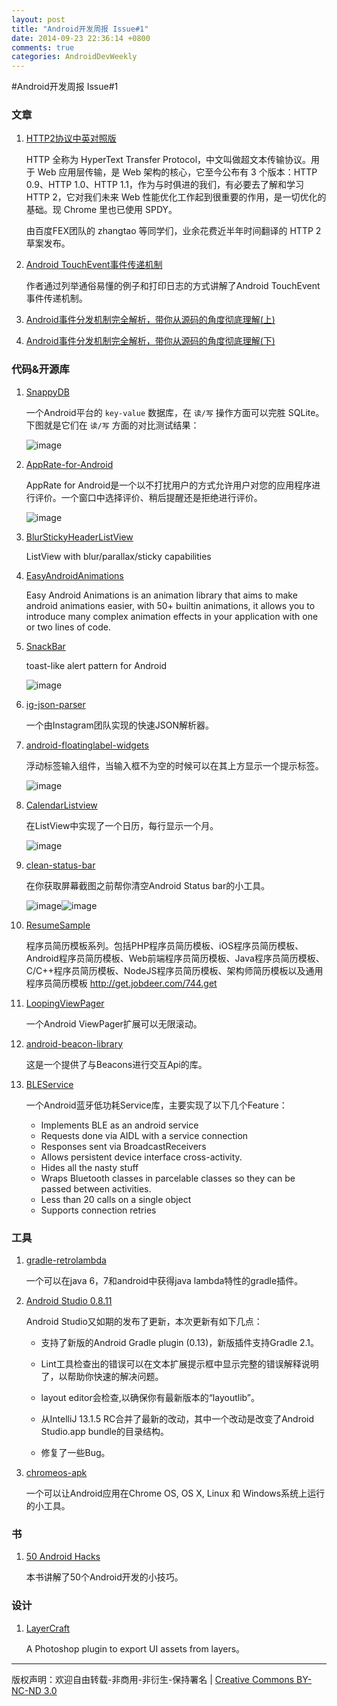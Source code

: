 ```yaml
---
layout: post
title: "Android开发周报 Issue#1"
date: 2014-09-23 22:36:14 +0800
comments: true
categories: AndroidDevWeekly
---
```


#Android开发周报 Issue#1


### 文章

1. [HTTP2协议中英对照版](https://github.com/fex-team/http2-spec/blob/master/HTTP2中英对照版(06-29).md)

	HTTP 全称为 HyperText Transfer Protocol，中文叫做超文本传输协议。用于 Web 应用层传输，是 Web 架构的核心，它至今公布有 3 个版本：HTTP 0.9、HTTP 1.0、HTTP 1.1，作为与时俱进的我们，有必要去了解和学习 HTTP 2，它对我们未来 Web 性能优化工作起到很重要的作用，是一切优化的基础。现 Chrome 里也已使用 SPDY。
	
	由百度FEX团队的 zhangtao 等同学们，业余花费近半年时间翻译的 HTTP 2 草案发布。
	
2. [Android TouchEvent事件传递机制](http://blog.csdn.net/morgan_xww/article/details/9372285#comments)
	
	作者通过列举通俗易懂的例子和打印日志的方式讲解了Android TouchEvent事件传递机制。		
3. [Android事件分发机制完全解析，带你从源码的角度彻底理解(上)](http://blog.csdn.net/guolin_blog/article/details/9097463)	

4. [Android事件分发机制完全解析，带你从源码的角度彻底理解(下)](http://blog.csdn.net/loongggdroid/article/details/19118475)


### 代码&开源库

1. [SnappyDB](https://github.com/nhachicha/SnappyDB)

	一个Android平台的 `key-value` 数据库，在 `读/写` 操作方面可以完胜 SQLite。 下图就是它们在 `读/写` 方面的对比测试结果：

	![image](https://camo.githubusercontent.com/0f6193a1f84aa8a77d07ac18d3566b87bc89999b/687474703a2f2f736e6170707964622e636f6d2f696d672f62656e63686d61726b5f73716c6974655f776974685f7472616e73616374696f6e2e706e67)

2. [AppRate-for-Android](https://github.com/kikoso/AppRate-for-Android) 

	AppRate for Android是一个以不打扰用户的方式允许用户对您的应用程序进行评价。一个窗口中选择评价、稍后提醒还是拒绝进行评价。

	![image](https://camo.githubusercontent.com/f84466fd21066bad1ba7c47224f8f351a21d2361/68747470733a2f2f7261772e6769746875622e636f6d2f6b696b6f736f2f417070526174652d666f722d416e64726f69642f6d61737465722f6172742f73637265656e73686f742e706e67)
	
3. [BlurStickyHeaderListView](https://github.com/emmano/BlurStickyHeaderListView) 

	ListView with blur/parallax/sticky capabilities
	
4. [EasyAndroidAnimations](https://github.com/2359media/EasyAndroidAnimations) 

	Easy Android Animations is an animation library that aims to make android animations easier, with 50+ builtin animations, it allows you to introduce many complex animation effects in your application with one or two lines of code.


5. [SnackBar](https://github.com/MrEngineer13/SnackBar)

	toast-like alert pattern for Android

	![image](https://camo.githubusercontent.com/67a39af16f3d46631567c1f7bd7dcddeb3c4c9e9/687474703a2f2f6d6174657269616c2d64657369676e2e73746f726167652e676f6f676c65617069732e636f6d2f696d616765732f636f6d706f6e656e74732d746f617374732d73706563732d737065635f746f6173745f30335f315f6c617267655f6d6470692e706e67)

7. [ig-json-parser](https://github.com/Instagram/ig-json-parser)

	一个由Instagram团队实现的快速JSON解析器。
	
8. [android-floatinglabel-widgets](https://github.com/marvinlabs/android-floatinglabel-widgets)
	
	浮动标签输入组件，当输入框不为空的时候可以在其上方显示一个提示标签。
	
	![image](https://camo.githubusercontent.com/ae02c8934861e7fcc10661cfed79f7276dfe06b7/687474703a2f2f696d672e796f75747562652e636f6d2f76692f68705a4439674a635267302f302e6a7067)
	
9. [CalendarListview](https://github.com/traex/CalendarListview)

	在ListView中实现了一个日历，每行显示一个月。
	
	![image](https://github.com/traex/CalendarListview/raw/master/demo.gif)

10. [clean-status-bar](https://github.com/emmaguy/clean-status-bar)

	在你获取屏幕截图之前帮你清空Android Status bar的小工具。
	
	![image](https://raw.githubusercontent.com/emmaguy/clean-status-bar/master/images/before.png)![image](https://raw.githubusercontent.com/emmaguy/clean-status-bar/master/images/after.png)
	
11. [ResumeSample](https://github.com/geekcompany/ResumeSample)

	程序员简历模板系列。包括PHP程序员简历模板、iOS程序员简历模板、Android程序员简历模板、Web前端程序员简历模板、Java程序员简历模板、C/C++程序员简历模板、NodeJS程序员简历模板、架构师简历模板以及通用程序员简历模板 
http://get.jobdeer.com/744.get

12. [LoopingViewPager](https://github.com/imbryk/LoopingViewPager)
	
	一个Android ViewPager扩展可以无限滚动。

13. [android-beacon-library](https://github.com/AltBeacon/android-beacon-library)

	这是一个提供了与Beacons进行交互Api的库。
	
14. [BLEService](https://github.com/RatioLabs/BLEService)

	一个Android蓝牙低功耗Service库，主要实现了以下几个Feature：

	* Implements BLE as an android service
	* Requests done via AIDL with a service connection
	* Responses sent via BroadcastReceivers
	* Allows persistent device interface cross-activity.
	* Hides all the nasty stuff
	* Wraps Bluetooth classes in parcelable classes so they can be passed between activities.
	* Less than 20 calls on a single object
	* Supports connection retries

### 工具

1. [gradle-retrolambda](https://github.com/evant/gradle-retrolambda)

	一个可以在java 6，7和android中获得java lambda特性的gradle插件。

2. [Android Studio 0.8.11](http://www.androiddevtools.cn)

	Android Studio又如期的发布了更新，本次更新有如下几点：
	
	* 支持了新版的Android Gradle plugin (0.13)，新版插件支持Gradle 2.1。
	
	* Lint工具检查出的错误可以在文本扩展提示框中显示完整的错误解释说明了，以帮助你快速的解决问题。
	
	* layout editor会检查,以确保你有最新版本的“layoutlib”。
	
	* 从IntelliJ 13.1.5 RC合并了最新的改动，其中一个改动是改变了Android Studio.app bundle的目录结构。
	
	* 修复了一些Bug。
3. [chromeos-apk](https://github.com/vladikoff/chromeos-apk)
	
	一个可以让Android应用在Chrome OS, OS X, Linux 和 Windows系统上运行的小工具。
	
### 书

1. [50 Android Hacks](http://it-ebooks.info/book/2445/)

	本书讲解了50个Android开发的小技巧。

### 设计

1. [LayerCraft](http://lab.rayps.com/lc/)
	
	A Photoshop plugin to export UI assets from layers。
	
	
----
版权声明：欢迎自由转载-非商用-非衍生-保持署名 | [Creative Commons BY-NC-ND 3.0](http://creativecommons.org/licenses/by-nc-nd/3.0/deed.zh)